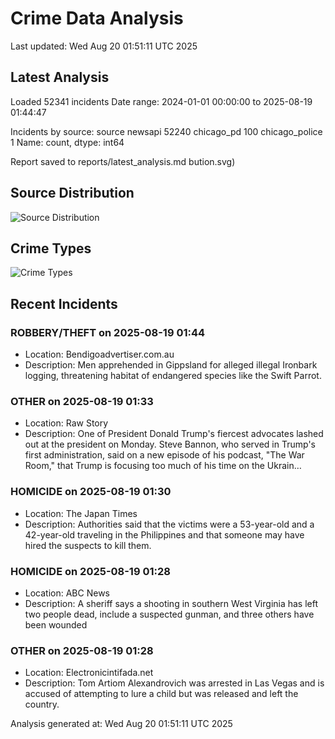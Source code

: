 # Crime Data Analysis
Last updated: Wed Aug 20 01:51:11 UTC 2025

## Latest Analysis

Loaded 52341 incidents
Date range: 2024-01-01 00:00:00 to 2025-08-19 01:44:47

Incidents by source:
source
newsapi           52240
chicago_pd          100
chicago_police        1
Name: count, dtype: int64

Report saved to reports/latest_analysis.md
bution.svg)

## Source Distribution
![Source Distribution](images/source_distribution.svg)

## Crime Types
![Crime Types](images/crime_types.svg)

## Recent Incidents

### ROBBERY/THEFT on 2025-08-19 01:44
- Location: Bendigoadvertiser.com.au
- Description: Men apprehended in Gippsland for alleged illegal Ironbark logging, threatening habitat of endangered species like the Swift Parrot.


### OTHER on 2025-08-19 01:33
- Location: Raw Story
- Description: One of President Donald Trump's fiercest advocates lashed out at the president on Monday. Steve Bannon, who served in Trump's first administration, said on a new episode of his podcast, "The War Room," that Trump is focusing too much of his time on the Ukrain…


### HOMICIDE on 2025-08-19 01:30
- Location: The Japan Times
- Description: Authorities said that the victims were a 53-year-old and a 42-year-old traveling in the Philippines and that someone may have hired the suspects to kill them.


### HOMICIDE on 2025-08-19 01:28
- Location: ABC News
- Description: A sheriff says a shooting in southern West Virginia has left two people dead, include a suspected gunman, and three others have been wounded


### OTHER on 2025-08-19 01:28
- Location: Electronicintifada.net
- Description: Tom Artiom Alexandrovich was arrested in Las Vegas and is accused of attempting to lure a child but was released and left the country.

Analysis generated at: Wed Aug 20 01:51:11 UTC 2025
